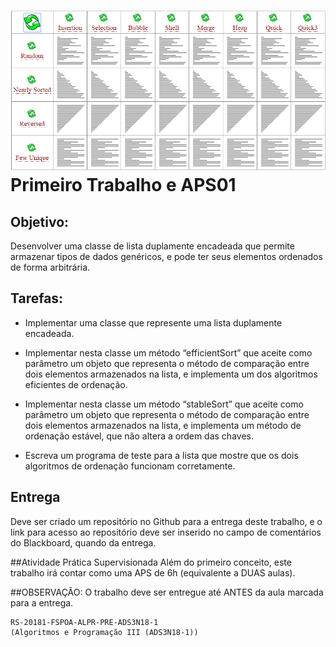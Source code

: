 ![FinalResult](/data/sort.gif)
Primeiro Trabalho e APS01
==========================


## Objetivo:
Desenvolver uma classe de lista duplamente encadeada que permite armazenar tipos de dados genéricos, e pode ter seus elementos ordenados de forma arbitrária.

## Tarefas:
- Implementar uma classe que represente uma lista duplamente encadeada.

- Implementar nesta classe um método “efficientSort” que aceite como parâmetro um objeto que representa o método de comparação entre dois elementos armazenados na lista, e implementa um dos algoritmos eficientes de ordenação.


- Implementar nesta classe um método “stableSort” que aceite como parâmetro um objeto que representa o método de comparação entre dois elementos armazenados na lista, e implementa um método de ordenação estável, que não altera a ordem das chaves.


- Escreva um programa de teste para a lista que mostre que os dois algoritmos de ordenação funcionam corretamente.

## Entrega
Deve ser criado um repositório no Github para a entrega deste trabalho, e o link para acesso ao repositório deve ser inserido no campo de comentários do Blackboard, quando da entrega.

##Atividade Prática Supervisionada
Além do primeiro conceito, este trabalho irá contar como uma APS de 6h (equivalente a DUAS aulas).

##OBSERVAÇÃO: 
O trabalho deve ser entregue até ANTES da aula marcada para a entrega.


```
RS-20181-FSPOA-ALPR-PRE-ADS3N18-1
(Algoritmos e Programação III (ADS3N18-1))
```


